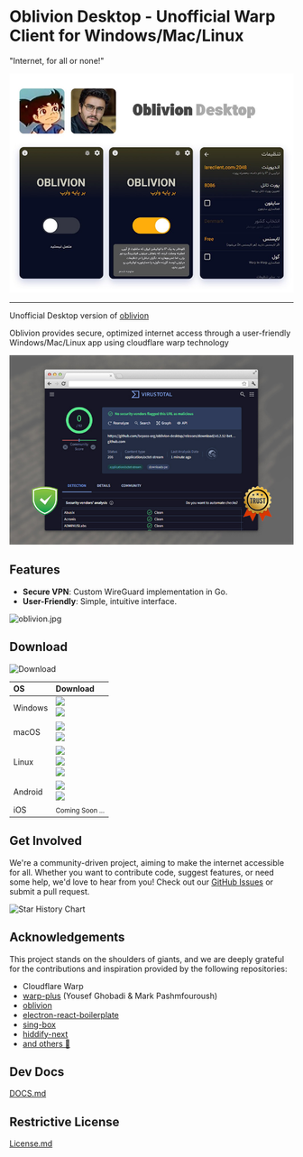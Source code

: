# Oblivion Desktop - Unofficial Warp Client for Windows/Mac/Linux

"Internet, for all or none!"

![oblivion.png](screenshot/oblivion.png)

---

Unofficial Desktop version of [oblivion](https://github.com/bepass-org/oblivion)

Oblivion provides secure, optimized internet access through a user-friendly Windows/Mac/Linux app using cloudflare warp
technology

![virustotal.jpg](screenshot/virustotal.jpg)

## Features

- **Secure VPN**: Custom WireGuard implementation in Go.
- **User-Friendly**: Simple, intuitive interface.

![oblivion.jpg](screenshot/oblivion.jpg)

## Download

![Download](https://img.shields.io/github/downloads/bepass-org/oblivion-desktop/total)

<div align=left>
<table>
    <thead align=left>
        <tr>
            <th>OS</th>
            <th>Download</th>
        </tr>
    </thead>
    <tbody align=left>
        <tr>
            <td>Windows</td>
            <td>
                <a href="https://github.com/bepass-org/oblivion-desktop/releases/download/v0.2.44-beta/oblivion-desktop-win-x64.exe"><img src="https://img.shields.io/badge/Setup-x64-2d7d9a.svg?logo=windows"></a><br>
                <a href="https://github.com/bepass-org/oblivion-desktop/releases/download/v0.2.44-beta/oblivion-desktop-win-x64.zip"><img src="https://img.shields.io/badge/Portable-x64-67b7d1.svg?logo=windows"></a>
            </td>
        </tr>
        <tr>
            <td>macOS</td>
            <td>
                <a href="https://github.com/bepass-org/oblivion-desktop/releases/latest/download/oblivion-desktop-mac-arm64.dmg"><img src="https://img.shields.io/badge/DMG-arm64-ea005e.svg?logo=apple"></a><br>
                <a href="https://github.com/bepass-org/oblivion-desktop/releases/latest/download/oblivion-desktop-mac-arm64.pkg"><img src="https://img.shields.io/badge/PKG-arm64-bc544b.svg?logo=apple" /></a>
            </td>
        </tr>
        <tr>
            <td>Linux</td>
            <td>                
                <a href="https://github.com/bepass-org/oblivion-desktop/releases/latest/download/oblivion-desktop-linux-amd64.deb"><img src="https://img.shields.io/badge/DebPackage-x64-FF9966.svg?logo=debian"> </a><br>
                <a href="https://github.com/bepass-org/oblivion-desktop/releases/latest/download/oblivion-desktop-linux-x86_64.rpm"><img src="https://img.shields.io/badge/RpmPackage-x64-F1B42F.svg?logo=redhat"> </a><br>
                <a href="https://github.com/bepass-org/oblivion-desktop/releases/latest/download/oblivion-desktop"><img src="https://img.shields.io/badge/tar.xz-x64-f84e29.svg?logo=linux"> </a>
            </td>
        </tr>
        <tr>
        <td>Android</td>
            <td>
                <a href="https://github.com/bepass-org/oblivion/releases/latest"><img src="https://img.shields.io/badge/APK-Universal-044d29.svg?logo=android"></a><br>
<a href="https://play.google.com/store/apps/details?id=org.bepass.oblivion"><img src="https://img.shields.io/badge/APK-Universal-044d29.svg?logo=googleplay"></a>
            </td>
        </tr>
        <tr>
        <td>iOS</td>
            <td>
                <small>Coming Soon ...</small>
            </td>
        </tr>
    </tbody>
</table>


</div>

## Get Involved

We're a community-driven project, aiming to make the internet accessible for all. Whether you want to contribute code,
suggest features, or need some help, we'd love to hear from you! Check out
our [GitHub Issues](https://github.com/bepass-org/oblivion-desktop/issues) or submit a pull request.

![Star History Chart](https://api.star-history.com/svg?repos=bepass-org/oblivion-desktop&type=Date)

## Acknowledgements

This project stands on the shoulders of giants, and we are deeply grateful for the contributions and inspiration
provided by the following repositories:

- Cloudflare Warp
- [warp-plus](https://github.com/bepass-org/warp-plus/) (Yousef Ghobadi & Mark Pashmfouroush)
- [oblivion](https://github.com/bepass-org/oblivion)
- [electron-react-boilerplate](https://github.com/electron-react-boilerplate/electron-react-boilerplate)
- [sing-box](https://github.com/SagerNet/sing-box)
- [hiddify-next](https://github.com/hiddify/hiddify-next)
- [and others 🧡](package.json)

## Dev Docs

[DOCS.md](DOCS.md)

## Restrictive License

[License.md](LICENSE.md)
